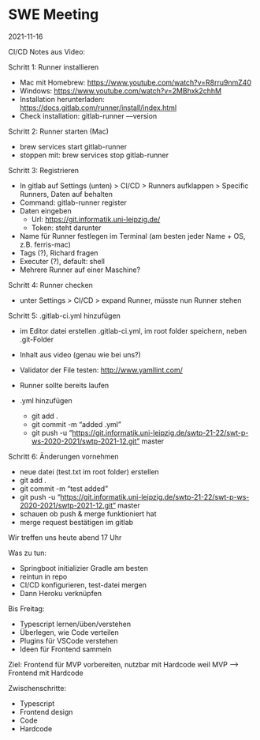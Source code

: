 # SWE Meeting
2021-11-16

CI/CD Notes aus Video:

Schritt 1: Runner installieren
- Mac mit Homebrew: https://www.youtube.com/watch?v=R8rru9nmZ40
- Windows: https://www.youtube.com/watch?v=2MBhxk2chhM
- Installation herunterladen: https://docs.gitlab.com/runner/install/index.html
- Check installation: gitlab-runner —version

Schritt 2: Runner starten (Mac)
- brew services start gitlab-runner
- stoppen mit: brew services stop gitlab-runner

Schritt 3: Registrieren
- In gitlab auf Settings (unten) > CI/CD > Runners aufklappen > Specific Runners, Daten auf behalten
- Command: gitlab-runner register
- Daten eingeben
    - Url: https://git.informatik.uni-leipzig.de/
    - Token: steht darunter
- Name für Runner festlegen im Terminal (am besten jeder Name + OS, z.B. ferris-mac)
- Tags (?), Richard fragen
- Executer (?), default: shell
- Mehrere Runner auf einer Maschine?

Schritt 4: Runner checken
- unter Settings > CI/CD > expand Runner, müsste nun Runner stehen

Schritt 5: .gitlab-ci.yml hinzufügen
- im Editor datei erstellen .gitlab-ci.yml, im root folder speichern, neben .git-Folder
- Inhalt aus video (genau wie bei uns?)

- Validator der File testen: http://www.yamllint.com/
- Runner sollte bereits laufen
- .yml hinzufügen
    - git add .
    - git commit -m “added .yml”
    - git push -u “https://git.informatik.uni-leipzig.de/swtp-21-22/swt-p-ws-2020-2021/swtp-2021-12.git” master

Schritt 6: Änderungen vornehmen
- neue datei (test.txt im root folder) erstellen
- git add .
- git commit -m “test added”
- git push -u “https://git.informatik.uni-leipzig.de/swtp-21-22/swt-p-ws-2020-2021/swtp-2021-12.git” master
- schauen ob push & merge funktioniert hat
- merge request bestätigen im gitlab

Wir treffen uns heute abend 17 Uhr

Was zu tun:
- Springboot initializier Gradle am besten
- reintun in repo
- CI/CD konfigurieren, test-datei mergen
- Dann Heroku verknüpfen

Bis Freitag:
- Typescript lernen/üben/verstehen
- Überlegen, wie Code verteilen
- Plugins für VSCode verstehen
- Ideen für Frontend sammeln

Ziel:
Frontend für MVP vorbereiten, nutzbar mit Hardcode
weil MVP —> Frontend mit Hardcode

Zwischenschritte:
- Typescript
- Frontend design
- Code
- Hardcode

